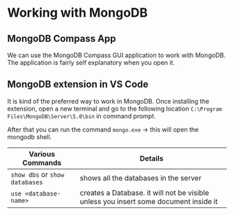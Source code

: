 # Working with MongoDB

## MongoDB Compass App

We can use the MongoDB Compass GUI application to work with MongoDB. The application is fairly self explanatory when you open it.

## MongoDB extension in VS Code

It is kind of the preferred way to work in MongoDB. Once installing the extension, open a new terminal and go to the following location `C:\Program Files\MongoDB\Server\5.0\bin` in command prompt.

After that you can run the command `mongo.exe` -> this will open the mongodb shell.

| Various Commands               | Details                                                                              |
| ------------------------------ | ------------------------------------------------------------------------------------ |
| `show dbs` or `show databases` | shows all the databases in the server                                                |
| `use <database-name>`          | creates a Database. it will not be visible unless you insert some document inside it |
